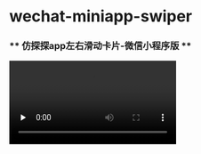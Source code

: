 # wechat-miniapp-swiper
### ** 仿探探app左右滑动卡片-微信小程序版 **
<video id="video" controls="" preload="none" poster="">
<source id="mp4" src="./demo.MP4" type="video/mp4">
</video>

